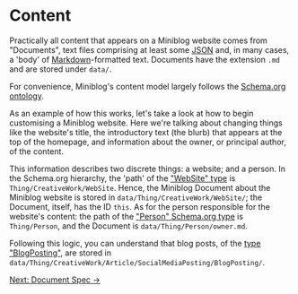 # Content

Practically all content that appears on a Miniblog website comes from "Documents", text files comprising at least some [JSON](https://en.wikipedia.org/wiki/JSON) and, in many cases, a 'body' of [Markdown](https://docs.github.com/en/get-started/writing-on-github/getting-started-with-writing-and-formatting-on-github/basic-writing-and-formatting-syntax)-formatted text.  Documents have the extension `.md` and are stored under `data/`.

For convenience, Miniblog's content model largely follows the [Schema.org ontology](https://schema.org/docs/full.html).

As an example of how this works, let's take a look at how to begin customising a Miniblog website.  Here we're talking about changing things like the website's title, the introductory text (the blurb) that appears at the top of the homepage, and information about the owner, or principal author, of the content.

This information describes two discrete things: a website; and a person.  In the Schema.org hierarchy, the 'path' of the ["WebSite" type](https://schema.org/WebSite) is `Thing/CreativeWork/WebSite`.  Hence, the Miniblog Document about the Miniblog website is stored in `data/Thing/CreativeWork/WebSite/`; the Document, itself, has the ID `this`.  As for the person responsible for the website's content: the path of the ["Person" Schema.org type](https://schema.org/Person) is `Thing/Person`, and the Document is `data/Thing/Person/owner.md`.

Following this logic, you can understand that blog posts, of the [type "BlogPosting"](https://schema.org/BlogPosting), are stored in `data/Thing/CreativeWork/Article/SocialMediaPosting/BlogPosting/`.

[Next: Document Spec &rarr;](content/document-spec.md)
